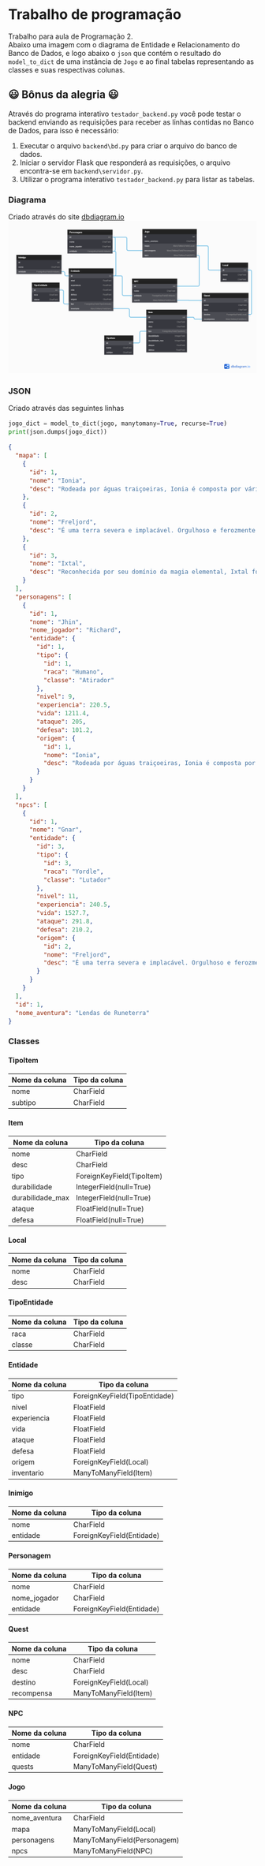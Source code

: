 # Trabalho de programação
Trabalho para aula de Programação 2. \
Abaixo uma imagem com o diagrama de Entidade e Relacionamento do Banco de Dados, e logo abaixo o `json` que contém o resultado do `model_to_dict` de uma instância de `Jogo` e ao final tabelas representando as classes e suas respectivas colunas.

## :smiley: Bônus da alegria :smiley:
Através do programa interativo `testador_backend.py` você pode testar o backend enviando as requisições para receber as linhas contidas no Banco de Dados, para isso é necessário:
1. Executar o arquivo `backend\bd.py` para criar o arquivo do banco de dados.
2. Iniciar o servidor Flask que responderá as requisições, o arquivo encontra-se em `backend\servidor.py`.
3. Utilizar o programa interativo `testador_backend.py` para listar as tabelas.

### Diagrama
Criado através do site [dbdiagram.io](https://dbdiagram.io)
![Imagem do Diagrama Entidade Relacionamento](arquivos/diagrama.png)

### JSON
Criado através das seguintes linhas
```python
jogo_dict = model_to_dict(jogo, manytomany=True, recurse=True)
print(json.dumps(jogo_dict))
```

```json
{
  "mapa": [
    {
      "id": 1,
      "nome": "Ionia",
      "desc": "Rodeada por águas traiçoeiras, Ionia é composta por várias províncias aliadas dispersas ao longo do arquipélago gigantesco conhecido como as Primeiras Terras."
    },
    {
      "id": 2,
      "nome": "Freljord",
      "desc": "É uma terra severa e implacável. Orgulhoso e ferozmente independente, seu povo é composto de guerreiros natos, com uma forte cultura de saqueamento."
    },
    {
      "id": 3,
      "nome": "Ixtal",
      "desc": "Reconhecida por seu domínio da magia elemental, Ixtal foi uma das primeiras nações independentes que se uniram ao império shurimane."
    }
  ],
  "personagens": [
    {
      "id": 1,
      "nome": "Jhin",
      "nome_jogador": "Richard",
      "entidade": {
        "id": 1,
        "tipo": {
          "id": 1,
          "raca": "Humano",
          "classe": "Atirador"
        },
        "nivel": 9,
        "experiencia": 220.5,
        "vida": 1211.4,
        "ataque": 205,
        "defesa": 101.2,
        "origem": {
          "id": 1,
          "nome": "Ionia",
          "desc": "Rodeada por águas traiçoeiras, Ionia é composta por várias províncias aliadas dispersas ao longo do arquipélago gigantesco conhecido como as Primeiras Terras."
        }
      }
    }
  ],
  "npcs": [
    {
      "id": 1,
      "nome": "Gnar",
      "entidade": {
        "id": 3,
        "tipo": {
          "id": 3,
          "raca": "Yordle",
          "classe": "Lutador"
        },
        "nivel": 11,
        "experiencia": 240.5,
        "vida": 1527.7,
        "ataque": 291.8,
        "defesa": 210.2,
        "origem": {
          "id": 2,
          "nome": "Freljord",
          "desc": "É uma terra severa e implacável. Orgulhoso e ferozmente independente, seu povo é composto de guerreiros natos, com uma forte cultura de saqueamento."
        }
      }
    }
  ],
  "id": 1,
  "nome_aventura": "Lendas de Runeterra"
}
```

### Classes
#### TipoItem
Nome da coluna | Tipo da coluna |
---------------|----------------|
nome           | CharField      |
subtipo        | CharField      |

#### Item
Nome da coluna | Tipo da coluna |
---------------|----------------|
nome | CharField
desc | CharField
tipo | ForeignKeyField(TipoItem)
durabilidade | IntegerField(null=True)
durabilidade_max | IntegerField(null=True)
ataque | FloatField(null=True)
defesa | FloatField(null=True)

#### Local
Nome da coluna | Tipo da coluna |
---------------|----------------|
nome | CharField
desc | CharField

#### TipoEntidade
Nome da coluna | Tipo da coluna |
---------------|----------------|
raca | CharField
classe | CharField

#### Entidade
Nome da coluna | Tipo da coluna |
---------------|----------------|
tipo | ForeignKeyField(TipoEntidade)
nivel | FloatField
experiencia | FloatField
vida | FloatField
ataque | FloatField
defesa | FloatField
origem | ForeignKeyField(Local)
inventario | ManyToManyField(Item)

#### Inimigo
Nome da coluna | Tipo da coluna |
---------------|----------------|
nome | CharField
entidade | ForeignKeyField(Entidade)

#### Personagem
Nome da coluna | Tipo da coluna |
---------------|----------------|
nome | CharField
nome_jogador | CharField
entidade | ForeignKeyField(Entidade)

#### Quest
Nome da coluna | Tipo da coluna |
---------------|----------------|
nome | CharField
desc | CharField
destino | ForeignKeyField(Local)
recompensa | ManyToManyField(Item)

#### NPC
Nome da coluna | Tipo da coluna |
---------------|----------------|
nome | CharField
entidade | ForeignKeyField(Entidade)
quests | ManyToManyField(Quest)

#### Jogo
Nome da coluna | Tipo da coluna |
---------------|----------------|
nome_aventura | CharField
mapa | ManyToManyField(Local)
personagens | ManyToManyField(Personagem)
npcs | ManyToManyField(NPC)
